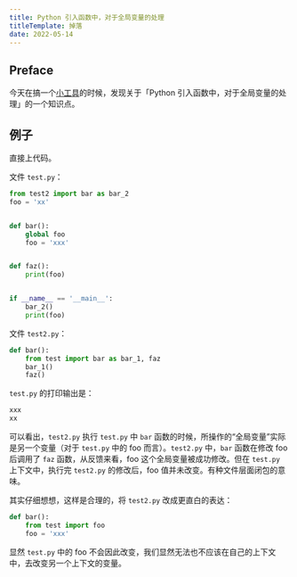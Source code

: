 ```yaml
---
title: Python 引入函数中，对于全局变量的处理
titleTemplate: 掉落
date: 2022-05-14
---
```


## Preface

今天在搞一个[小工具](https://github.com/boring-plans/ddt-sharp-shooter)的时候，发现关于「Python 引入函数中，对于全局变量的处理」的一个知识点。

## 例子

直接上代码。

文件 `test.py`：

```python
from test2 import bar as bar_2
foo = 'xx'


def bar():
    global foo
    foo = 'xxx'


def faz():
    print(foo)


if __name__ == '__main__':
    bar_2()
    print(foo)
```

文件 `test2.py`：

```python
def bar():
    from test import bar as bar_1, faz
    bar_1()
    faz()
```

`test.py` 的打印输出是：

```bash
xxx
xx
```

可以看出，`test2.py` 执行 `test.py` 中 `bar` 函数的时候，所操作的“全局变量”实际是另一个变量（对于 `test.py` 中的 foo 而言）。`test2.py` 中，`bar` 函数在修改 foo 后调用了 `faz` 函数，从反馈来看，foo 这个全局变量被成功修改。但在 `test.py` 上下文中，执行完 `test2.py` 的修改后，foo 值并未改变。有种文件层面闭包的意味。

其实仔细想想，这样是合理的，将 `test2.py` 改成更直白的表达：

```python
def bar():
    from test import foo
    foo = 'xxx'
```

显然 `test.py` 中的 foo 不会因此改变，我们显然无法也不应该在自己的上下文中，去改变另一个上下文的变量。
